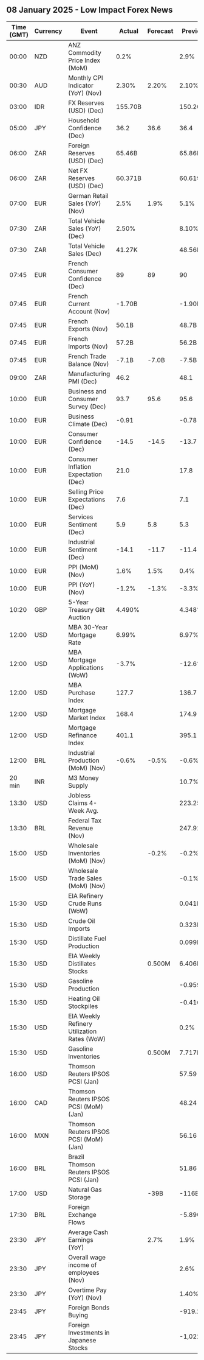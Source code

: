 ## 08 January 2025 - Low Impact Forex News

| Time (GMT) | Currency | Event | Actual | Forecast | Previous |
|------|----------|-------|--------|----------|----------|
| 00:00 | NZD | ANZ Commodity Price Index (MoM) | 0.2% |  | 2.9% |
| 00:30 | AUD | Monthly CPI Indicator (YoY) (Nov) | 2.30% | 2.20% | 2.10% |
| 03:00 | IDR | FX Reserves (USD) (Dec) | 155.70B |  | 150.20B |
| 05:00 | JPY | Household Confidence (Dec) | 36.2 | 36.6 | 36.4 |
| 06:00 | ZAR | Foreign Reserves (USD) (Dec) | 65.46B |  | 65.86B |
| 06:00 | ZAR | Net FX Reserves (USD) (Dec) | 60.371B |  | 60.619B |
| 07:00 | EUR | German Retail Sales (YoY) (Nov) | 2.5% | 1.9% | 5.1% |
| 07:30 | ZAR | Total Vehicle Sales (YoY) (Dec) | 2.50% |  | 8.10% |
| 07:30 | ZAR | Total Vehicle Sales (Dec) | 41.27K |  | 48.56K |
| 07:45 | EUR | French Consumer Confidence (Dec) | 89 | 89 | 90 |
| 07:45 | EUR | French Current Account (Nov) | -1.70B |  | -1.90B |
| 07:45 | EUR | French Exports (Nov) | 50.1B |  | 48.7B |
| 07:45 | EUR | French Imports (Nov) | 57.2B |  | 56.2B |
| 07:45 | EUR | French Trade Balance (Nov) | -7.1B | -7.0B | -7.5B |
| 09:00 | ZAR | Manufacturing PMI (Dec) | 46.2 |  | 48.1 |
| 10:00 | EUR | Business and Consumer Survey (Dec) | 93.7 | 95.6 | 95.6 |
| 10:00 | EUR | Business Climate (Dec) | -0.91 |  | -0.78 |
| 10:00 | EUR | Consumer Confidence (Dec) | -14.5 | -14.5 | -13.7 |
| 10:00 | EUR | Consumer Inflation Expectation (Dec) | 21.0 |  | 17.8 |
| 10:00 | EUR | Selling Price Expectations (Dec) | 7.6 |  | 7.1 |
| 10:00 | EUR | Services Sentiment (Dec) | 5.9 | 5.8 | 5.3 |
| 10:00 | EUR | Industrial Sentiment (Dec) | -14.1 | -11.7 | -11.4 |
| 10:00 | EUR | PPI (MoM) (Nov) | 1.6% | 1.5% | 0.4% |
| 10:00 | EUR | PPI (YoY) (Nov) | -1.2% | -1.3% | -3.3% |
| 10:20 | GBP | 5-Year Treasury Gilt Auction | 4.490% |  | 4.348% |
| 12:00 | USD | MBA 30-Year Mortgage Rate | 6.99% |  | 6.97% |
| 12:00 | USD | MBA Mortgage Applications (WoW) | -3.7% |  | -12.6% |
| 12:00 | USD | MBA Purchase Index | 127.7 |  | 136.7 |
| 12:00 | USD | Mortgage Market Index | 168.4 |  | 174.9 |
| 12:00 | USD | Mortgage Refinance Index | 401.1 |  | 395.1 |
| 12:00 | BRL | Industrial Production (MoM) (Nov) | -0.6% | -0.5% | -0.6% |
| 20 min | INR | M3 Money Supply |  |  | 10.7% |
| 13:30 | USD | Jobless Claims 4-Week Avg. |  |  | 223.25K |
| 13:30 | BRL | Federal Tax Revenue (Nov) |  |  | 247.92B |
| 15:00 | USD | Wholesale Inventories (MoM) (Nov) |  | -0.2% | -0.2% |
| 15:00 | USD | Wholesale Trade Sales (MoM) (Nov) |  |  | -0.1% |
| 15:30 | USD | EIA Refinery Crude Runs (WoW) |  |  | 0.041M |
| 15:30 | USD | Crude Oil Imports |  |  | 0.323M |
| 15:30 | USD | Distillate Fuel Production |  |  | 0.099M |
| 15:30 | USD | EIA Weekly Distillates Stocks |  | 0.500M | 6.406M |
| 15:30 | USD | Gasoline Production |  |  | -0.959M |
| 15:30 | USD | Heating Oil Stockpiles |  |  | -0.416M |
| 15:30 | USD | EIA Weekly Refinery Utilization Rates (WoW) |  |  | 0.2% |
| 15:30 | USD | Gasoline Inventories |  | 0.500M | 7.717M |
| 16:00 | USD | Thomson Reuters IPSOS PCSI (Jan) |  |  | 57.59 |
| 16:00 | CAD | Thomson Reuters IPSOS PCSI (MoM) (Jan) |  |  | 48.24 |
| 16:00 | MXN | Thomson Reuters IPSOS PCSI (MoM) (Jan) |  |  | 56.16 |
| 16:00 | BRL | Brazil Thomson Reuters IPSOS PCSI (Jan) |  |  | 51.86 |
| 17:00 | USD | Natural Gas Storage |  | -39B | -116B |
| 17:30 | BRL | Foreign Exchange Flows |  |  | -5.890B |
| 23:30 | JPY | Average Cash Earnings (YoY) |  | 2.7% | 1.9% |
| 23:30 | JPY | Overall wage income of employees (Nov) |  |  | 2.6% |
| 23:30 | JPY | Overtime Pay (YoY) (Nov) |  |  | 1.40% |
| 23:45 | JPY | Foreign Bonds Buying |  |  | -919.2B |
| 23:45 | JPY | Foreign Investments in Japanese Stocks |  |  | -1,022.6B |

